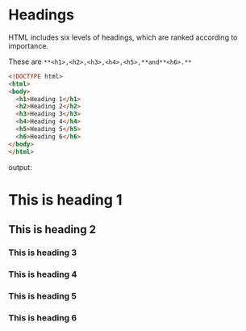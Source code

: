 # Headings

HTML includes six levels of headings, which are ranked according to importance.

These are `**<h1>,<h2>,<h3>,<h4>,<h5>,**and**<h6>.**`

```html
<!DOCTYPE html>
<html>
<body>
  <h1>Heading 1</h1>
  <h2>Heading 2</h2>
  <h3>Heading 3</h3>
  <h4>Heading 4</h4>
  <h5>Heading 5</h5>
  <h6>Heading 6</h6>
</body>
</html>
```

output:

# This is heading 1

## This is heading 2

### This is heading 3

### This is heading 4

### This is heading 5

### This is heading 6